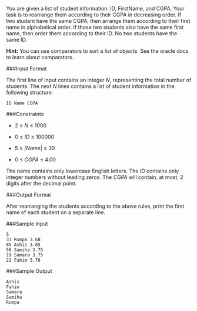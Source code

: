 You are given a list of student information: ID, FirstName, and CGPA. Your task is to rearrange them according to their CGPA in decreasing order. If two student have the same CGPA, then arrange them according to their first name in alphabetical order. If those two students also have the same first name, then order them according to their ID. No two students have the same ID.

**Hint:** You can use comparators to sort a list of objects. See the oracle docs to learn about comparators.

###Input Format

The first line of input contains an integer *N*, representing the total number of students. The next *N* lines contains a list of student information in the following structure:
```
ID Name CGPA
```

###Constraints

* 2 ≤ *N* ≤ 1000

* 0 ≤ *ID* ≤ 100000

* 5 ≤ |*Name*| ≤ 30

* 0 ≤ *CGPA* ≤ 4.00

The name contains only lowercase English letters. The *ID* contains only integer numbers without leading zeros. The *CGPA* will contain, at most, 2 digits after the decimal point.

###Output Format

After rearranging the students according to the above rules, print the first name of each student on a separate line.

###Sample Input
```
5
33 Rumpa 3.68
85 Ashis 3.85
56 Samiha 3.75
19 Samara 3.75
22 Fahim 3.76
```

###Sample Output
```
Ashis
Fahim
Samara
Samiha
Rumpa
```
